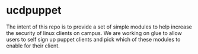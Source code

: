 # ucdpuppet

The intent of this repo is to provide a set of simple modules to help increase the security of linux clients on campus.  We are working on glue to allow users to self sign up puppet clients and pick which of these modules to enable for their client.




